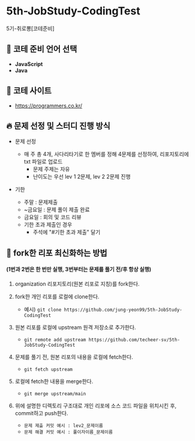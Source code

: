 # 5th-JobStudy-CodingTest
5기-취로뽕[코테준비]

## 💬 코테 준비 언어 선택
- **JavaScript**
- **Java**
  
## 🍒 코테 사이트
- https://programmers.co.kr/

## 🔥 문제 선정 및 스터디 진행 방식
* 문제 선정

  * 매 주 총 4개, 사다리타기로 한 멤버를 정해 4문제를 선정하여, 리포지토리에 txt 파일로 업로드
    * 문제 주제는 자유
    * 난이도는 우선 lev 1 2문제, lev 2 2문제 진행
  
* 기한
  * 주말 : 문제제출
  * ~금요일 : 문제 풀이 제출 완료
  * 금요일 : 회의 및 코드 리뷰
  * 기한 초과 제출인 경우
    * 주석에 "#기한 초과 제출" 달기

## 🌱 fork한 리포 최신화하는 방법
#### (1번과 2번은 한 번만 실행, 3번부터는 문제를 풀기 전/후 항상 실행)
1. organization 리포지토리(원본 리포로 지칭)를 fork한다.

2. fork한 개인 리포를 로컬에 clone한다.
   - 예시) ```git clone https://github.com/jung-yeon99/5th-JobStudy-CodingTest```
  
3. 원본 리포를 로컬에 upstream 원격 저장소로 추가한다.
   - ```git remote add upstream https://github.com/techeer-sv/5th-JobStudy-CodingTest```
  
4. 문제를 풀기 전, 원본 리포의 내용을 로컬에 fetch한다.
   - ```git fetch upstream```
 
5. 로컬에 fetch한 내용을 merge한다.
   - ```git merge upstream/main```
   
6. 위에 설명한 디렉토리 구조대로 개인 리포에 소스 코드 파일을 위치시킨 후, commit하고 push한다.

   - ```문제 제출 커밋 예시 : lev2_문제이름```
   - ```문제 해결 커밋 예시 : 풀이자이름_문제이름```
